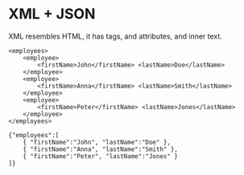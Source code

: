 
# XML + JSON

XML resembles HTML, it has tags, and attributes, and inner text.

```
<employees>
    <employee>
        <firstName>John</firstName> <lastName>Doe</lastName>
    </employee>
    <employee>
        <firstName>Anna</firstName> <lastName>Smith</lastName>
    </employee>
    <employee>
        <firstName>Peter</firstName> <lastName>Jones</lastName>
    </employee>
</employees>
```


```
{"employees":[
    { "firstName":"John", "lastName":"Doe" },
    { "firstName":"Anna", "lastName":"Smith" },
    { "firstName":"Peter", "lastName":"Jones" }
]}
```